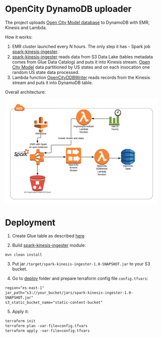 # OpenCity DynamoDB uploader

The project uploads [Open City Model database](https://github.com/opencitymodel/opencitymodel) to DynamoDB with EMR, Kinesis and Lambda.

How it works:

1. EMR cluster launched every N hours. The only step it has - Spark job [spark-kinesis-ingester](./spark-kinesis-ingester/).
2. [spark-kinesis-ingester](./spark-kinesis-ingester/) reads data from S3 Data Lake (tables metadata comes from Glue Data Catalog)
and puts it into Kinesis stream. [Open City Model](https://github.com/opencitymodel/opencitymodel) data partitioned by US states
 and on each invocation one random US state data processed.
3. Lambda function [OpenCityDDBWriter](./lambda/lambda_ddb_writer.py) reads records from the Kinesis stream and puts it into DynamoDB table.  

Overall architecture: 

![](./architecture.png)

# Deployment

1. Create Glue table as described [here](https://github.com/opencitymodel/opencitymodel/blob/master/examples/Query-OpenCityModel-using-AWS-Athena.md)

2. Build [spark-kinesis-ingester](./spark-kinesis-ingester/) module:

````
mvn clean install
````

3. Put jar `/target/spark-kinesis-ingester-1.0-SNAPSHOT.jar` to your S3 bucket.

4. Go to [deploy](./deploy) folder and prepare terraform config file `config.tfvars`:

````
region="es-east-1"
jar_path="s3://your_bucket/jars/spark-kinesis-ingester-1.0-SNAPSHOT.jar"
s3_static_bucket_name="static-content-bucket"
````

5. Apply it:

````
terraform init
terraform plan -var-file=config.tfvars
terraform apply -var-file=config.tfvars
````

